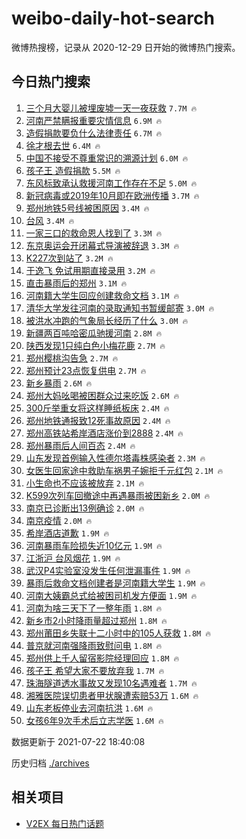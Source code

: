 # weibo-daily-hot-search

微博热搜榜，记录从 2020-12-29 日开始的微博热门搜索。

## 今日热门搜索

<!-- BEGIN -->

1. [三个月大婴儿被埋废墟一天一夜获救](https://s.weibo.com/weibo?q=%23%E4%B8%89%E4%B8%AA%E6%9C%88%E5%A4%A7%E5%A9%B4%E5%84%BF%E8%A2%AB%E5%9F%8B%E5%BA%9F%E5%A2%9F%E4%B8%80%E5%A4%A9%E4%B8%80%E5%A4%9C%E8%8E%B7%E6%95%91%23&Refer=top) `7.7M 🔥`
1. [河南严禁瞒报重要灾情信息](https://s.weibo.com/weibo?q=%23%E6%B2%B3%E5%8D%97%E4%B8%A5%E7%A6%81%E7%9E%92%E6%8A%A5%E9%87%8D%E8%A6%81%E7%81%BE%E6%83%85%E4%BF%A1%E6%81%AF%23&Refer=top) `6.9M 🔥`
1. [造假捐款要负什么法律责任](https://s.weibo.com/weibo?q=%23%E9%80%A0%E5%81%87%E6%8D%90%E6%AC%BE%E8%A6%81%E8%B4%9F%E4%BB%80%E4%B9%88%E6%B3%95%E5%BE%8B%E8%B4%A3%E4%BB%BB%23&Refer=top) `6.7M 🔥`
1. [徐才根去世](https://s.weibo.com/weibo?q=%23%E5%BE%90%E6%89%8D%E6%A0%B9%E5%8E%BB%E4%B8%96%23&Refer=top) `6.4M 🔥`
1. [中国不接受不尊重常识的溯源计划](https://s.weibo.com/weibo?q=%23%E4%B8%AD%E5%9B%BD%E4%B8%8D%E6%8E%A5%E5%8F%97%E4%B8%8D%E5%B0%8A%E9%87%8D%E5%B8%B8%E8%AF%86%E7%9A%84%E6%BA%AF%E6%BA%90%E8%AE%A1%E5%88%92%23&Refer=top) `6.0M 🔥`
1. [孩子王 造假捐款](https://s.weibo.com/weibo?q=%E5%AD%A9%E5%AD%90%E7%8E%8B%20%E9%80%A0%E5%81%87%E6%8D%90%E6%AC%BE&Refer=top) `5.5M 🔥`
1. [东风标致承认救援河南工作存在不足](https://s.weibo.com/weibo?q=%23%E4%B8%9C%E9%A3%8E%E6%A0%87%E8%87%B4%E6%89%BF%E8%AE%A4%E6%95%91%E6%8F%B4%E6%B2%B3%E5%8D%97%E5%B7%A5%E4%BD%9C%E5%AD%98%E5%9C%A8%E4%B8%8D%E8%B6%B3%23&Refer=top) `5.0M 🔥`
1. [新冠病毒或2019年10月即在欧洲传播](https://s.weibo.com/weibo?q=%23%E6%96%B0%E5%86%A0%E7%97%85%E6%AF%92%E6%88%962019%E5%B9%B410%E6%9C%88%E5%8D%B3%E5%9C%A8%E6%AC%A7%E6%B4%B2%E4%BC%A0%E6%92%AD%23&Refer=top) `3.7M 🔥`
1. [郑州地铁5号线被困原因](https://s.weibo.com/weibo?q=%23%E9%83%91%E5%B7%9E%E5%9C%B0%E9%93%815%E5%8F%B7%E7%BA%BF%E8%A2%AB%E5%9B%B0%E5%8E%9F%E5%9B%A0%23&Refer=top) `3.4M 🔥`
1. [台风](https://s.weibo.com/weibo?q=%E5%8F%B0%E9%A3%8E&Refer=top) `3.4M 🔥`
1. [一家三口的救命恩人找到了](https://s.weibo.com/weibo?q=%23%E4%B8%80%E5%AE%B6%E4%B8%89%E5%8F%A3%E7%9A%84%E6%95%91%E5%91%BD%E6%81%A9%E4%BA%BA%E6%89%BE%E5%88%B0%E4%BA%86%23&Refer=top) `3.3M 🔥`
1. [东京奥运会开闭幕式导演被辞退](https://s.weibo.com/weibo?q=%23%E4%B8%9C%E4%BA%AC%E5%A5%A5%E8%BF%90%E4%BC%9A%E5%BC%80%E9%97%AD%E5%B9%95%E5%BC%8F%E5%AF%BC%E6%BC%94%E8%A2%AB%E8%BE%9E%E9%80%80%23&Refer=top) `3.3M 🔥`
1. [K227次到站了](https://s.weibo.com/weibo?q=%23K227%E6%AC%A1%E5%88%B0%E7%AB%99%E4%BA%86%23&Refer=top) `3.2M 🔥`
1. [于逸飞 免试用期直接录用](https://s.weibo.com/weibo?q=%E4%BA%8E%E9%80%B8%E9%A3%9E%20%E5%85%8D%E8%AF%95%E7%94%A8%E6%9C%9F%E7%9B%B4%E6%8E%A5%E5%BD%95%E7%94%A8&Refer=top) `3.2M 🔥`
1. [直击暴雨后的郑州](https://s.weibo.com/weibo?q=%23%E7%9B%B4%E5%87%BB%E6%9A%B4%E9%9B%A8%E5%90%8E%E7%9A%84%E9%83%91%E5%B7%9E%23&Refer=top) `3.1M 🔥`
1. [河南籍大学生回应创建救命文档](https://s.weibo.com/weibo?q=%23%E6%B2%B3%E5%8D%97%E7%B1%8D%E5%A4%A7%E5%AD%A6%E7%94%9F%E5%9B%9E%E5%BA%94%E5%88%9B%E5%BB%BA%E6%95%91%E5%91%BD%E6%96%87%E6%A1%A3%23&Refer=top) `3.1M 🔥`
1. [清华大学发往河南的录取通知书暂缓邮寄](https://s.weibo.com/weibo?q=%23%E6%B8%85%E5%8D%8E%E5%A4%A7%E5%AD%A6%E5%8F%91%E5%BE%80%E6%B2%B3%E5%8D%97%E7%9A%84%E5%BD%95%E5%8F%96%E9%80%9A%E7%9F%A5%E4%B9%A6%E6%9A%82%E7%BC%93%E9%82%AE%E5%AF%84%23&Refer=top) `3.0M 🔥`
1. [被洪水冲跑的气象局长经历了什么](https://s.weibo.com/weibo?q=%23%E8%A2%AB%E6%B4%AA%E6%B0%B4%E5%86%B2%E8%B7%91%E7%9A%84%E6%B0%94%E8%B1%A1%E5%B1%80%E9%95%BF%E7%BB%8F%E5%8E%86%E4%BA%86%E4%BB%80%E4%B9%88%23&Refer=top) `3.0M 🔥`
1. [新疆两百吨哈密瓜驰援河南](https://s.weibo.com/weibo?q=%23%E6%96%B0%E7%96%86%E4%B8%A4%E7%99%BE%E5%90%A8%E5%93%88%E5%AF%86%E7%93%9C%E9%A9%B0%E6%8F%B4%E6%B2%B3%E5%8D%97%23&Refer=top) `2.8M 🔥`
1. [陕西发现1只纯白色小梅花鹿](https://s.weibo.com/weibo?q=%23%E9%99%95%E8%A5%BF%E5%8F%91%E7%8E%B01%E5%8F%AA%E7%BA%AF%E7%99%BD%E8%89%B2%E5%B0%8F%E6%A2%85%E8%8A%B1%E9%B9%BF%23&Refer=top) `2.7M 🔥`
1. [郑州樱桃沟告急](https://s.weibo.com/weibo?q=%23%E9%83%91%E5%B7%9E%E6%A8%B1%E6%A1%83%E6%B2%9F%E5%91%8A%E6%80%A5%23&Refer=top) `2.7M 🔥`
1. [郑州预计23点恢复供电](https://s.weibo.com/weibo?q=%23%E9%83%91%E5%B7%9E%E9%A2%84%E8%AE%A123%E7%82%B9%E6%81%A2%E5%A4%8D%E4%BE%9B%E7%94%B5%23&Refer=top) `2.7M 🔥`
1. [新乡暴雨](https://s.weibo.com/weibo?q=%23%E6%96%B0%E4%B9%A1%E6%9A%B4%E9%9B%A8%23&Refer=top) `2.6M 🔥`
1. [郑州大妈吆喝被困群众过来吃饭](https://s.weibo.com/weibo?q=%23%E9%83%91%E5%B7%9E%E5%A4%A7%E5%A6%88%E5%90%86%E5%96%9D%E8%A2%AB%E5%9B%B0%E7%BE%A4%E4%BC%97%E8%BF%87%E6%9D%A5%E5%90%83%E9%A5%AD%23&Refer=top) `2.6M 🔥`
1. [300斤举重女将这样睡纸板床](https://s.weibo.com/weibo?q=%23300%E6%96%A4%E4%B8%BE%E9%87%8D%E5%A5%B3%E5%B0%86%E8%BF%99%E6%A0%B7%E7%9D%A1%E7%BA%B8%E6%9D%BF%E5%BA%8A%23&Refer=top) `2.4M 🔥`
1. [郑州地铁通报致12死事故原因](https://s.weibo.com/weibo?q=%23%E9%83%91%E5%B7%9E%E5%9C%B0%E9%93%81%E9%80%9A%E6%8A%A5%E8%87%B412%E6%AD%BB%E4%BA%8B%E6%95%85%E5%8E%9F%E5%9B%A0%23&Refer=top) `2.4M 🔥`
1. [郑州高铁站希岸酒店涨价到2888](https://s.weibo.com/weibo?q=%23%E9%83%91%E5%B7%9E%E9%AB%98%E9%93%81%E7%AB%99%E5%B8%8C%E5%B2%B8%E9%85%92%E5%BA%97%E6%B6%A8%E4%BB%B7%E5%88%B02888%23&Refer=top) `2.4M 🔥`
1. [郑州暴雨后人间百态](https://s.weibo.com/weibo?q=%23%E9%83%91%E5%B7%9E%E6%9A%B4%E9%9B%A8%E5%90%8E%E4%BA%BA%E9%97%B4%E7%99%BE%E6%80%81%23&Refer=top) `2.4M 🔥`
1. [山东发现首例输入性德尔塔毒株感染者](https://s.weibo.com/weibo?q=%23%E5%B1%B1%E4%B8%9C%E5%8F%91%E7%8E%B0%E9%A6%96%E4%BE%8B%E8%BE%93%E5%85%A5%E6%80%A7%E5%BE%B7%E5%B0%94%E5%A1%94%E6%AF%92%E6%A0%AA%E6%84%9F%E6%9F%93%E8%80%85%23&Refer=top) `2.3M 🔥`
1. [女医生回家途中救助车祸男子婉拒千元红包](https://s.weibo.com/weibo?q=%E5%A5%B3%E5%8C%BB%E7%94%9F%E5%9B%9E%E5%AE%B6%E9%80%94%E4%B8%AD%E6%95%91%E5%8A%A9%E8%BD%A6%E7%A5%B8%E7%94%B7%E5%AD%90%E5%A9%89%E6%8B%92%E5%8D%83%E5%85%83%E7%BA%A2%E5%8C%85&Refer=top) `2.1M 🔥`
1. [小生命也不应该被放弃](https://s.weibo.com/weibo?q=%23%E5%B0%8F%E7%94%9F%E5%91%BD%E4%B9%9F%E4%B8%8D%E5%BA%94%E8%AF%A5%E8%A2%AB%E6%94%BE%E5%BC%83%23&Refer=top) `2.1M 🔥`
1. [K599次列车回撤途中再遇暴雨被困新乡](https://s.weibo.com/weibo?q=%23K599%E6%AC%A1%E5%88%97%E8%BD%A6%E5%9B%9E%E6%92%A4%E9%80%94%E4%B8%AD%E5%86%8D%E9%81%87%E6%9A%B4%E9%9B%A8%E8%A2%AB%E5%9B%B0%E6%96%B0%E4%B9%A1%23&Refer=top) `2.0M 🔥`
1. [南京已诊断出13例确诊](https://s.weibo.com/weibo?q=%E5%8D%97%E4%BA%AC%E5%B7%B2%E8%AF%8A%E6%96%AD%E5%87%BA13%E4%BE%8B%E7%A1%AE%E8%AF%8A&Refer=top) `2.0M 🔥`
1. [南京疫情](https://s.weibo.com/weibo?q=%23%E5%8D%97%E4%BA%AC%E7%96%AB%E6%83%85%23&Refer=top) `2.0M 🔥`
1. [希岸酒店道歉](https://s.weibo.com/weibo?q=%23%E5%B8%8C%E5%B2%B8%E9%85%92%E5%BA%97%E9%81%93%E6%AD%89%23&Refer=top) `1.9M 🔥`
1. [河南暴雨车险损失近10亿元](https://s.weibo.com/weibo?q=%23%E6%B2%B3%E5%8D%97%E6%9A%B4%E9%9B%A8%E8%BD%A6%E9%99%A9%E6%8D%9F%E5%A4%B1%E8%BF%9110%E4%BA%BF%E5%85%83%23&Refer=top) `1.9M 🔥`
1. [江浙沪 台风烟花](https://s.weibo.com/weibo?q=%E6%B1%9F%E6%B5%99%E6%B2%AA%20%E5%8F%B0%E9%A3%8E%E7%83%9F%E8%8A%B1&Refer=top) `1.9M 🔥`
1. [武汉P4实验室没发生任何泄漏事件](https://s.weibo.com/weibo?q=%23%E6%AD%A6%E6%B1%89P4%E5%AE%9E%E9%AA%8C%E5%AE%A4%E6%B2%A1%E5%8F%91%E7%94%9F%E4%BB%BB%E4%BD%95%E6%B3%84%E6%BC%8F%E4%BA%8B%E4%BB%B6%23&Refer=top) `1.9M 🔥`
1. [暴雨后救命文档创建者是河南籍大学生](https://s.weibo.com/weibo?q=%23%E6%9A%B4%E9%9B%A8%E5%90%8E%E6%95%91%E5%91%BD%E6%96%87%E6%A1%A3%E5%88%9B%E5%BB%BA%E8%80%85%E6%98%AF%E6%B2%B3%E5%8D%97%E7%B1%8D%E5%A4%A7%E5%AD%A6%E7%94%9F%23&Refer=top) `1.9M 🔥`
1. [河南大姨霸总式给被困司机发方便面](https://s.weibo.com/weibo?q=%23%E6%B2%B3%E5%8D%97%E5%A4%A7%E5%A7%A8%E9%9C%B8%E6%80%BB%E5%BC%8F%E7%BB%99%E8%A2%AB%E5%9B%B0%E5%8F%B8%E6%9C%BA%E5%8F%91%E6%96%B9%E4%BE%BF%E9%9D%A2%23&Refer=top) `1.9M 🔥`
1. [河南为啥三天下了一整年雨](https://s.weibo.com/weibo?q=%23%E6%B2%B3%E5%8D%97%E4%B8%BA%E5%95%A5%E4%B8%89%E5%A4%A9%E4%B8%8B%E4%BA%86%E4%B8%80%E6%95%B4%E5%B9%B4%E9%9B%A8%23&Refer=top) `1.8M 🔥`
1. [新乡市2小时降雨量超过郑州](https://s.weibo.com/weibo?q=%23%E6%96%B0%E4%B9%A1%E5%B8%822%E5%B0%8F%E6%97%B6%E9%99%8D%E9%9B%A8%E9%87%8F%E8%B6%85%E8%BF%87%E9%83%91%E5%B7%9E%23&Refer=top) `1.8M 🔥`
1. [郑州莆田乡失联十二小时中的105人获救](https://s.weibo.com/weibo?q=%23%E9%83%91%E5%B7%9E%E8%8E%86%E7%94%B0%E4%B9%A1%E5%A4%B1%E8%81%94%E5%8D%81%E4%BA%8C%E5%B0%8F%E6%97%B6%E4%B8%AD%E7%9A%84105%E4%BA%BA%E8%8E%B7%E6%95%91%23&Refer=top) `1.8M 🔥`
1. [普京就河南强降雨致慰问电](https://s.weibo.com/weibo?q=%23%E6%99%AE%E4%BA%AC%E5%B0%B1%E6%B2%B3%E5%8D%97%E5%BC%BA%E9%99%8D%E9%9B%A8%E8%87%B4%E6%85%B0%E9%97%AE%E7%94%B5%23&Refer=top) `1.8M 🔥`
1. [郑州供上千人留宿影院经理回应](https://s.weibo.com/weibo?q=%23%E9%83%91%E5%B7%9E%E4%BE%9B%E4%B8%8A%E5%8D%83%E4%BA%BA%E7%95%99%E5%AE%BF%E5%BD%B1%E9%99%A2%E7%BB%8F%E7%90%86%E5%9B%9E%E5%BA%94%23&Refer=top) `1.8M 🔥`
1. [孩子王 希望大家不要放弃我](https://s.weibo.com/weibo?q=%E5%AD%A9%E5%AD%90%E7%8E%8B%20%E5%B8%8C%E6%9C%9B%E5%A4%A7%E5%AE%B6%E4%B8%8D%E8%A6%81%E6%94%BE%E5%BC%83%E6%88%91&Refer=top) `1.7M 🔥`
1. [珠海隧道透水事故又发现10名遇难者](https://s.weibo.com/weibo?q=%23%E7%8F%A0%E6%B5%B7%E9%9A%A7%E9%81%93%E9%80%8F%E6%B0%B4%E4%BA%8B%E6%95%85%E5%8F%88%E5%8F%91%E7%8E%B010%E5%90%8D%E9%81%87%E9%9A%BE%E8%80%85%23&Refer=top) `1.7M 🔥`
1. [湘雅医院误切患者甲状腺遭索赔53万](https://s.weibo.com/weibo?q=%23%E6%B9%98%E9%9B%85%E5%8C%BB%E9%99%A2%E8%AF%AF%E5%88%87%E6%82%A3%E8%80%85%E7%94%B2%E7%8A%B6%E8%85%BA%E9%81%AD%E7%B4%A2%E8%B5%9453%E4%B8%87%23&Refer=top) `1.6M 🔥`
1. [山东老板停业去河南抗洪](https://s.weibo.com/weibo?q=%23%E5%B1%B1%E4%B8%9C%E8%80%81%E6%9D%BF%E5%81%9C%E4%B8%9A%E5%8E%BB%E6%B2%B3%E5%8D%97%E6%8A%97%E6%B4%AA%23&Refer=top) `1.6M 🔥`
1. [女孩6年9次手术后立志学医](https://s.weibo.com/weibo?q=%23%E5%A5%B3%E5%AD%A96%E5%B9%B49%E6%AC%A1%E6%89%8B%E6%9C%AF%E5%90%8E%E7%AB%8B%E5%BF%97%E5%AD%A6%E5%8C%BB%23&Refer=top) `1.6M 🔥`

数据更新于 2021-07-22 18:40:08

<!-- END -->

历史归档 [./archives](./archives)

## 相关项目

- [V2EX 每日热门话题](https://github.com/boojack/v2ex-daily-hot-topic)
